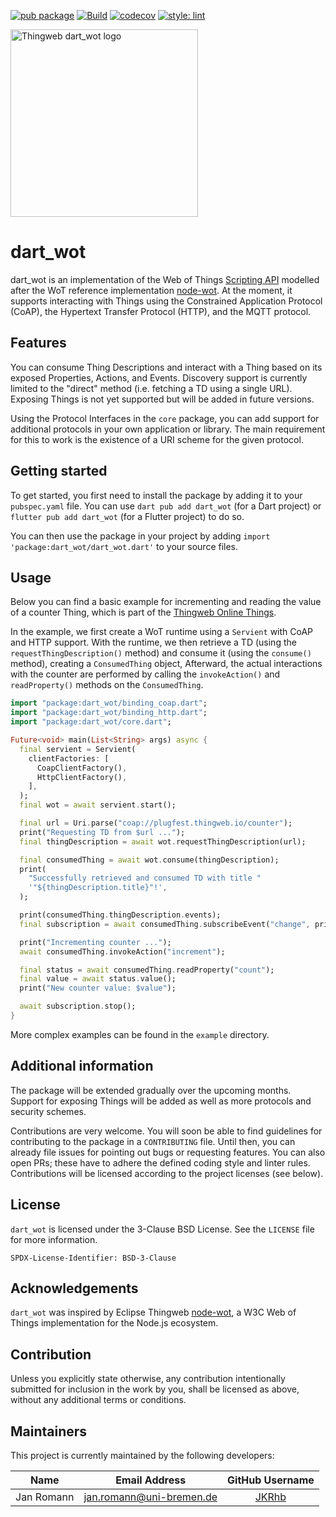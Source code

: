 [![pub package](https://img.shields.io/pub/v/dart_wot.svg)](https://pub.dev/packages/dart_wot)
[![Build](https://github.com/eclipse-thingweb/dart_wot/actions/workflows/ci.yml/badge.svg)](https://github.com/eclipse-thingweb/dart_wot/actions/workflows/ci.yml)
[![codecov](https://codecov.io/gh/eclipse-thingweb/dart_wot/branch/main/graph/badge.svg?token=76OBNOVL60)](https://codecov.io/gh/eclipse-thingweb/dart_wot)
[![style: lint](https://img.shields.io/badge/style-lint-4BC0F5.svg)](https://pub.dev/packages/lint)

<picture>
  <source media="(prefers-color-scheme: dark)" srcset="https://raw.githubusercontent.com/eclipse-thingweb/thingweb/main/brand/logos/dart_wot_for_dark_bg.svg">
  <source media="(prefers-color-scheme: light)" srcset="https://raw.githubusercontent.com/eclipse-thingweb/thingweb/main/brand/logos/dart_wot.svg">
  <img title="Thingweb dart_wot " alt="Thingweb dart_wot logo" src="https://raw.githubusercontent.com/eclipse-thingweb/thingweb/main/brand/logos/dart_wot.svg" width="300">
</picture>

# dart_wot

dart_wot is an implementation of the
Web of Things [Scripting API](https://w3c.github.io/wot-scripting-api/) modelled
after the WoT reference implementation
[node-wot](https://github.com/eclipse-thingweb/node-wot).
At the moment, it supports interacting with Things using the Constrained Application
Protocol (CoAP), the Hypertext Transfer Protocol (HTTP), and the MQTT protocol.

## Features

You can consume Thing Descriptions and interact with a Thing based on its
exposed Properties, Actions, and Events.
Discovery support is currently limited to the "direct" method (i.e. fetching a
TD using a single URL).
Exposing Things is not yet supported but will be added in future versions.

Using the Protocol Interfaces in the `core` package, you can add support for
additional protocols in your own application or library. The main requirement
for this to work is the existence of a URI scheme for the given protocol.

## Getting started

To get started, you first need to install the package by adding it to your
`pubspec.yaml` file.
You can use `dart pub add dart_wot` (for a Dart project) or
`flutter pub add dart_wot` (for a Flutter project) to do so.

You can then use the package in your project by adding
`import 'package:dart_wot/dart_wot.dart'` to your source files.

## Usage

Below you can find a basic example for incrementing and reading the value of a
counter Thing, which is part of the
[Thingweb Online Things](https://www.thingweb.io/services).

In the example, we first create a WoT runtime using a `Servient` with CoAP and
HTTP support.
With the runtime, we then retrieve a TD (using the `requestThingDescription()`
method) and consume it (using the `consume()` method), creating a
`ConsumedThing` object,
Afterward, the actual interactions with the counter are performed by calling the
`invokeAction()` and `readProperty()` methods on the `ConsumedThing`.

```dart
import "package:dart_wot/binding_coap.dart";
import "package:dart_wot/binding_http.dart";
import "package:dart_wot/core.dart";

Future<void> main(List<String> args) async {
  final servient = Servient(
    clientFactories: [
      CoapClientFactory(),
      HttpClientFactory(),
    ],
  );
  final wot = await servient.start();

  final url = Uri.parse("coap://plugfest.thingweb.io/counter");
  print("Requesting TD from $url ...");
  final thingDescription = await wot.requestThingDescription(url);

  final consumedThing = await wot.consume(thingDescription);
  print(
    "Successfully retrieved and consumed TD with title "
    '"${thingDescription.title}"!',
  );

  print(consumedThing.thingDescription.events);
  final subscription = await consumedThing.subscribeEvent("change", print);

  print("Incrementing counter ...");
  await consumedThing.invokeAction("increment");

  final status = await consumedThing.readProperty("count");
  final value = await status.value();
  print("New counter value: $value");

  await subscription.stop();
}
```

More complex examples can be found in the `example` directory.

## Additional information

The package will be extended gradually over the upcoming months.
Support for exposing Things will be added as well as
more protocols and security schemes.

Contributions are very welcome.
You will soon be able to find guidelines for contributing to the package
in a `CONTRIBUTING` file.
Until then, you can already file issues for pointing out bugs or requesting
features.
You can also open PRs; these have to adhere the defined coding style and
linter rules.
Contributions will be licensed according to the project licenses (see below).

## License

`dart_wot` is licensed under the 3-Clause BSD License.
See the `LICENSE` file for more information.

    SPDX-License-Identifier: BSD-3-Clause

## Acknowledgements

`dart_wot` was inspired by Eclipse Thingweb
[node-wot](https://github.com/eclipse/thingweb.node-wot), a W3C Web of Things
implementation for the Node.js ecosystem.

## Contribution

Unless you explicitly state otherwise, any contribution intentionally submitted
for inclusion in the work by you, shall be licensed as above, without any additional
terms or conditions.

## Maintainers

This project is currently maintained by the following developers:

|    Name    |     Email Address    |                GitHub Username               |
|:----------:|:--------------------:|:--------------------------------------------:|
| Jan Romann | jan.romann@uni-bremen.de | [JKRhb](https://github.com/JKRhb) |
